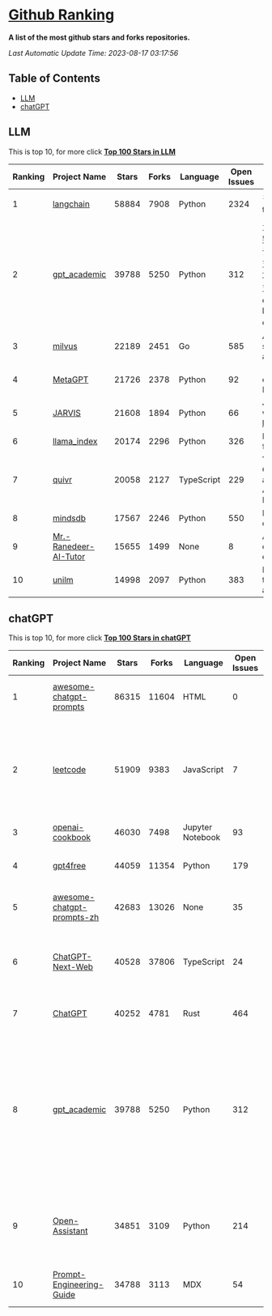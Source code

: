 [Github Ranking](./README.md)
==========

**A list of the most github stars and forks repositories.**

*Last Automatic Update Time: 2023-08-17 03:17:56*

## Table of Contents
 * [LLM](#LLM)
 * [chatGPT](#chatGPT)

## LLM

This is top 10, for more click **[Top 100 Stars in LLM](Top100/LLM.md)**

| Ranking | Project Name | Stars | Forks | Language | Open Issues | Description | Last Commit |
| ------- | ------------ | ----- | ----- | -------- | ----------- | ----------- | ----------- |
| 1 | [langchain](https://github.com/langchain-ai/langchain) | 58884 | 7908 | Python | 2324 | ⚡ Building applications with LLMs through composability ⚡ | 2023-08-17T03:10:35Z |
| 2 | [gpt_academic](https://github.com/binary-husky/gpt_academic) | 39788 | 5250 | Python | 312 | 为ChatGPT/GLM提供图形交互界面，特别优化论文阅读/润色/写作体验，模块化设计，支持自定义快捷按钮&函数插件，支持Python和C++等项目剖析&自译解功能，PDF/LaTex论文翻译&总结功能，支持并行问询多种LLM模型，支持清华chatglm2等本地模型。兼容复旦MOSS, llama, rwkv, newbing, claude, claude2等 | 2023-08-17T02:02:55Z |
| 3 | [milvus](https://github.com/milvus-io/milvus) | 22189 | 2451 | Go | 585 | A cloud-native vector database, storage for next generation AI applications | 2023-08-17T03:10:53Z |
| 4 | [MetaGPT](https://github.com/geekan/MetaGPT) | 21726 | 2378 | Python | 92 | 🌟 The Multi-Agent Framework: Given one line Requirement, return PRD, Design, Tasks, Repo | 2023-08-16T18:33:10Z |
| 5 | [JARVIS](https://github.com/microsoft/JARVIS) | 21608 | 1894 | Python | 66 | JARVIS, a system to connect LLMs with ML community. Paper: https://arxiv.org/pdf/2303.17580.pdf | 2023-07-28T09:59:24Z |
| 6 | [llama_index](https://github.com/jerryjliu/llama_index) | 20174 | 2296 | Python | 326 | LlamaIndex (GPT Index) is a data framework for your LLM applications | 2023-08-17T02:39:31Z |
| 7 | [quivr](https://github.com/StanGirard/quivr) | 20058 | 2127 | TypeScript | 229 | Your Second Brain powered by Generative AI 🧠 Dump all your files and chat with it  ( GPT 3.5/4, Private, Anthropic, VertexAI, LLMs...) & Embeddings | 2023-08-16T19:37:16Z |
| 8 | [mindsdb](https://github.com/mindsdb/mindsdb) | 17567 | 2246 | Python | 550 | MindsDB connects AI models to databases. | 2023-08-17T02:46:14Z |
| 9 | [Mr.-Ranedeer-AI-Tutor](https://github.com/JushBJJ/Mr.-Ranedeer-AI-Tutor) | 15655 | 1499 | None | 8 | A GPT-4 AI Tutor Prompt for customizable personalized learning experiences. | 2023-08-16T07:06:21Z |
| 10 | [unilm](https://github.com/microsoft/unilm) | 14998 | 2097 | Python | 383 | Large-scale Self-supervised Pre-training Across Tasks, Languages, and Modalities | 2023-08-11T14:21:40Z |


## chatGPT

This is top 10, for more click **[Top 100 Stars in chatGPT](Top100/chatGPT.md)**

| Ranking | Project Name | Stars | Forks | Language | Open Issues | Description | Last Commit |
| ------- | ------------ | ----- | ----- | -------- | ----------- | ----------- | ----------- |
| 1 | [awesome-chatgpt-prompts](https://github.com/f/awesome-chatgpt-prompts) | 86315 | 11604 | HTML | 0 | This repo includes ChatGPT prompt curation to use ChatGPT better. | 2023-08-13T15:27:46Z |
| 2 | [leetcode](https://github.com/azl397985856/leetcode) | 51909 | 9383 | JavaScript | 7 | 推荐免费ChatGPT网站：www.lintcode.com/chat-gpt?utm_source=tf-github-lucifer  LeetCode Solutions: A Record of My Problem Solving Journey.( leetcode题解，记录自己的leetcode解题之路。) | 2023-08-10T00:51:55Z |
| 3 | [openai-cookbook](https://github.com/openai/openai-cookbook) | 46030 | 7498 | Jupyter Notebook | 93 | Examples and guides for using the OpenAI API | 2023-08-17T02:36:16Z |
| 4 | [gpt4free](https://github.com/xtekky/gpt4free) | 44059 | 11354 | Python | 179 | The official gpt4free repository \| various collection of powerful language models | 2023-08-16T09:49:52Z |
| 5 | [awesome-chatgpt-prompts-zh](https://github.com/PlexPt/awesome-chatgpt-prompts-zh) | 42683 | 13026 | None | 35 | ChatGPT 中文调教指南。各种场景使用指南。学习怎么让它听你的话。 | 2023-08-08T04:36:57Z |
| 6 | [ChatGPT-Next-Web](https://github.com/Yidadaa/ChatGPT-Next-Web) | 40528 | 37806 | TypeScript | 24 | A well-designed cross-platform ChatGPT UI (Web / PWA / Linux / Win / MacOS). 一键拥有你自己的跨平台 ChatGPT 应用。 | 2023-08-16T03:22:51Z |
| 7 | [ChatGPT](https://github.com/lencx/ChatGPT) | 40252 | 4781 | Rust | 464 | 🔮 ChatGPT Desktop Application (Mac, Windows and Linux) | 2023-08-03T13:51:54Z |
| 8 | [gpt_academic](https://github.com/binary-husky/gpt_academic) | 39788 | 5250 | Python | 312 | 为ChatGPT/GLM提供图形交互界面，特别优化论文阅读/润色/写作体验，模块化设计，支持自定义快捷按钮&函数插件，支持Python和C++等项目剖析&自译解功能，PDF/LaTex论文翻译&总结功能，支持并行问询多种LLM模型，支持清华chatglm2等本地模型。兼容复旦MOSS, llama, rwkv, newbing, claude, claude2等 | 2023-08-17T02:02:55Z |
| 9 | [Open-Assistant](https://github.com/LAION-AI/Open-Assistant) | 34851 | 3109 | Python | 214 | OpenAssistant is a chat-based assistant that understands tasks, can interact with third-party systems, and retrieve information dynamically to do so. | 2023-08-16T08:19:30Z |
| 10 | [Prompt-Engineering-Guide](https://github.com/dair-ai/Prompt-Engineering-Guide) | 34788 | 3113 | MDX | 54 | 🐙 Guides, papers, lecture, notebooks and resources for prompt engineering | 2023-08-15T14:47:35Z |

